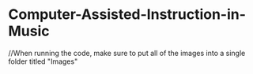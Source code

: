 # Computer-Assisted-Instruction-in-Music

//When running the code, make sure to put all of the images into a single folder titled "Images"
